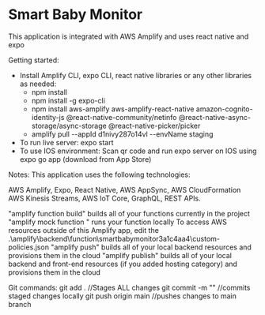 # Smart Baby Monitor
This application is integrated with AWS Amplify and uses react native and expo

Getting started:
- Install Amplify CLI, expo CLI, react native libraries or any other libraries as needed:
    - npm install
    - npm install -g expo-cli
    - npm install aws-amplify aws-amplify-react-native 
    amazon-cognito-identity-js @react-native-community/netinfo @react-native-async-storage/async-storage @react-native-picker/picker
    - amplify pull --appId d1nivy287o14vl --envName staging
- To run live server: expo start
- To use IOS environment: Scan qr code and run expo server on IOS using expo go app (download from App Store)

Notes: 
This application uses the following technologies:

AWS Amplify, Expo, React Native, AWS AppSync, AWS CloudFormation
AWS Kinesis Streams, AWS IoT Core, GraphQL, REST APIs.

"amplify function build" builds all of your functions currently in the project
"amplify mock function <functionName>" runs your function locally
To access AWS resources outside of this Amplify app, edit the .\amplify\backend\function\smartbabymonitor3a1c4aa4\custom-policies.json
"amplify push" builds all of your local backend resources and provisions them in the cloud
"amplify publish" builds all of your local backend and front-end resources (if you added hosting category) and provisions them in the cloud

Git commands: 
git add .                   //Stages ALL changes
git commit -m "<message>"   //commits staged changes locally
git push origin main        //pushes changes to main branch